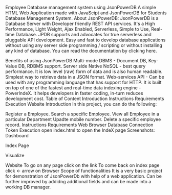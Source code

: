 Employee Database management system using JsonPowerDB
A simple HTML Web Application made with JavaScipt and JsonPowerDB for Students Database Management System.
About JsonPowerDB:
JsonPowerDB is a Database Server with Developer friendly REST API services. It's a High Performance, Light Weight, Ajax Enabled, Serverless, Simple to Use, Real-time Database.
JPDB supports and advocates for true serverless and pluggable API development.
Easy and fast to develop database applications without using any server side programming / scripting or without installing any kind of database.
You can read the documentation by clicking here.

Benefits of using JsonPowerDB
Multi-mode DBMS - Document DB, Key-Value DB, RDBMS support.
Server side Native NoSQL - best query performance.
It is low level (raw) form of data and is also human readable.
Simplest way to retrieve data in a JSON format.
Web-services API - Can be used with any programming language that has support for HTTP.
It is built on top of one of the fastest and real-time data indexing engine - PowerIndeX.
It helps developers in faster coding, in-turn reduces development cost.
Table of Content
Introduction
Instructions
Requirements
Execution
Website
Introduction
In this project, you can do the following:

Register a Employee.
Search a specific Employee.
View all Employee in a particular Department
Upadte mobile number.
Delete a specific employee record.
Instructions
Requirements
Web Browser
Database Connection Token
Execution
open index.html to open the IndeX page
Screenshots:
Dashboard

Index Page

Visualize

Website
To go on any page
click on the link
To come back on index page
click <- arrow on Browser
Scope of functionalities
It is a very basic project for demonstration of JsonPowerDb with help of a web application.
Can be further improved by addidng additional fields and can be made into a working DB manager.
